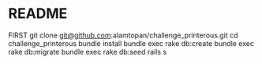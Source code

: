 # README

FIRST
git clone git@github.com:alamtopan/challenge_printerous.git
cd challenge_printerous
bundle install
bundle exec rake db:create
bundle exec rake db:migrate
bundle exec rake db:seed
rails s
